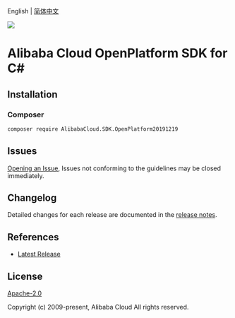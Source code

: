 English | [简体中文](README-CN.md)

![](https://aliyunsdk-pages.alicdn.com/icons/AlibabaCloud.svg)

# Alibaba Cloud OpenPlatform SDK for C#

## Installation

### Composer

```bash
composer require AlibabaCloud.SDK.OpenPlatform20191219
```

## Issues

[Opening an Issue](https://github.com/aliyun/alibabacloud-csharp-sdk/issues/new), Issues not conforming to the guidelines may be closed immediately.

## Changelog

Detailed changes for each release are documented in the [release notes](./ChangeLog.md).

## References

* [Latest Release](https://github.com/aliyun/alibabacloud-csharp-sdk/)

## License

[Apache-2.0](http://www.apache.org/licenses/LICENSE-2.0)

Copyright (c) 2009-present, Alibaba Cloud All rights reserved.
